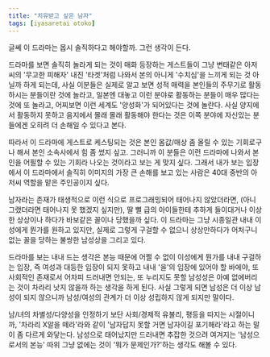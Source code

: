 ```yaml
---
title: "치유받고 싶은 남자"
tags: [iyasaretai otoko]
---
```


글쎄 이 드라마는 몹시 솔직하다고 해야할까. 그런 생각이 든다.

드라마를 보면 솔직히 놀라게 되는 것이 매화 등장하는 게스트들이 그냥 변태같은 아저씨의 '무고한 피해자' 내진 '타겟'처럼 나와서 본의 아니게 '수치심'을 느끼게 되는 것 아닐까 하게 되는데, 사실 이분들은 실제로 알고 보면 성적 매력을 본인들의 주무기로 활동하시는 분들이란 것에 놀라고, 일본엔 대놓고 이런 분야로 활동하는 분들이 매우 많다는 것에 또 놀라고, 어찌보면 이런 세계도 '양성화'가 되어있다는 것에 놀란다. 사실 양지에서 활동하지 못하고 음지에서 몰래 몰래 활동해야 한다는 것은 이쪽 분야에 자신있는 분들에겐 오히려 더 손해일 수 있다고 본다. 

따라서 이 드라마에 게스트로 케스팅되는 것은 본인 몸값/매상 좀 올릴 수 있는 기회로구나 해서 본인 소속사에서 힘 좀 썼지 싶고. 그러니까 이 분들은 이런 드라마에 나와서 본인을 어필할 수 있는 기회라 나오는 것이라고 보는 게 맞지 싶다. 그래서 내가 보는 입장에서 이 드라마에서 솔직히 이미지의 가장 큰 손해를 보고 있는 사람은 40대 중반의 아저씨 역할을 맡은 주인공이지 싶다. 

남자라는 존재가 태생적으로 이런 식으로 프로그래밍되어 태어나지 않았더라면, (아니 그랬더라면 태어나지 못 했겠지 싶지만), 딸 뻘 급의 아이들한테 추하게 들이대거나 이상한 상상이나 하다가 바보같은 꼴이나 당했을까 싶다. 이 드라마는 그냥 시종일관 내내 이성에게 뭔가를 원하고 있지만, 실제로 그렇게 구걸할 수 없으니 상상만하다가 어처구니 없는 꼴을 당하는 불쌍한 남성상을 그리고 있다. 

드라마를 보는 내내 드는 생각은 본능 때문에 어쩔 수 없이 이성에게 뭔가를 내내 구걸하는 입장, 즉 여성과 대등한 입장이 되지 못하고 내내 '을'의 입장에 있어야 할 바에야, 또 사회적인 존재로서 어차피 드러내면 안되는, 또 누리지도 못할 남성성은 아예 없에버리는 것이 차라리 낫지 않을까 하는 생각을 하게 된다. 사실 그렇게 되면 남성은 더 이상 남성이 되지 않으니까 남성/여성의 관계가 더 이상 성립하지 않게 되지만 말이다. 

남/녀의 차별성/다양성을 인정하기 보단 사회/경제적 유불리, 평등을 따지는 시절이니까, '차라리 X알을 떼라'라와 같이 '남자답지 못할 거면 남자이길 포기해라'라고 하는 말이 좀 다르게 와닿는다. 남성으로 태어났지만 드러내면 추잡한 것으려 여겨지는 '남성으로서의 본능' 따위 그냥 없에는 것이 '뭐가 문제인가?'하는 생각도 해볼 수 있다. 
